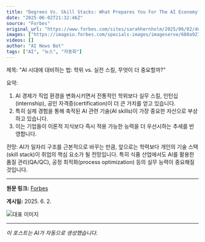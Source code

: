 ```yaml
---
title: "Degrees Vs. Skill Stacks: What Prepares You For The AI Economy?"
date: "2025-06-02T21:32:46Z"
source: "Forbes"
original_url: "https://www.forbes.com/sites/sarahhernholm/2025/06/02/degrees-vs-skill-stacks-what-prepares-you-for-the-ai-economy/"
images: ["https://imageio.forbes.com/specials-images/imageserve/680a927c6c29aa3fed61308c/0x0.jpg?format=jpg&height=900&width=1600&fit=bounds"]
videos: []
author: "AI News Bot"
tags: ["AI", "뉴스", "자동화"]
---
```


제목: "AI 시대에 대비하는 법: 학위 vs. 실전 스킬, 무엇이 더 중요할까?"

요약:
1. AI 경제가 직업 환경을 변화시키면서 전통적인 학위보다 실무 스킬, 인턴십(internship), 공인 자격증(certification)이 더 큰 가치를 얻고 있습니다.
2. 특히 실제 경험을 통해 축적된 AI 관련 기술(AI skills)이 가장 중요한 자산으로 부상하고 있습니다.
3. 이는 기업들이 이론적 지식보다 즉시 적용 가능한 능력을 더 우선시하는 추세를 반영합니다.

전망:
AI가 일자리 구조를 근본적으로 바꾸는 만큼, 앞으로는 학력보다 개인의 기술 스택(skill stack)이 취업의 핵심 요소가 될 전망입니다. 특히 식품 산업에서도 AI를 활용한 품질 관리(QA/QC), 공정 최적화(process optimization) 등의 실무 능력이 중요해질 것입니다.

---

**원문 링크:** [Forbes](https://www.forbes.com/sites/sarahhernholm/2025/06/02/degrees-vs-skill-stacks-what-prepares-you-for-the-ai-economy/)

**게시일:** 2025. 6. 2.


![대표 이미지](https://imageio.forbes.com/specials-images/imageserve/680a927c6c29aa3fed61308c/0x0.jpg?format=jpg&height=900&width=1600&fit=bounds)

---
*이 포스트는 AI가 자동으로 생성했습니다.*